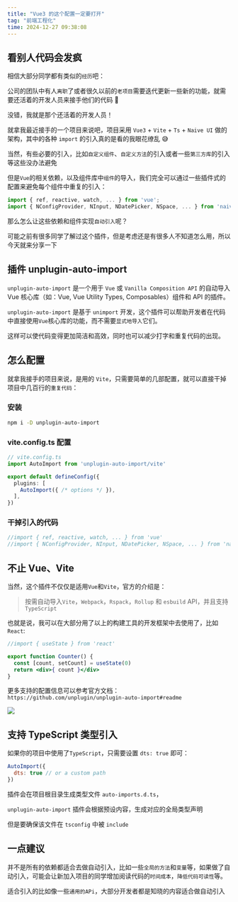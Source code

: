 ```yaml
---
title: "Vue3 的这个配置一定要打开"
tag: "前端工程化"
time: 2024-12-27 09:38:08
---
```


## 看别人代码会发疯

相信大部分同学都有类似的`经历`吧：

公司的团队中有人`离职`了或者很久以前的`老项目`需要迭代更新一些新的功能，就需要还活着的开发人员来接手他们的代码 🤣

没错，我就是那个还活着的开发人员！

就拿我最近接手的一个项目来说吧，项目采用 `Vue3` + `Vite` + `Ts` + `Naive UI` 做的架构，其中的各种 `import` 的引入真的是看的我眼花缭乱 😅

当然，有些必要的引入，比如`自定义组件`、`自定义方法`的引入或者一些`第三方库`的引入等这些没办法避免

但是`Vue`的相关依赖，以及组件库中`组件`的导入，我们完全可以通过一些插件式的配置来避免每个组件中重复的引入：

```js
import { ref, reactive, watch, ... } from 'vue';
import { NConfigProvider, NInput, NDatePicker, NSpace, ... } from 'naive-ui'
```

那么怎么让这些依赖和组件实现`自动引入`呢？

可能之前有很多同学了解过这个插件，但是考虑还是有很多人不知道怎么用，所以今天就来分享一下

## 插件 unplugin-auto-import

`unplugin-auto-import` 是一个用于 `Vue` 或 `Vanilla Composition API` 的自动导入 Vue 核心库（如：Vue, Vue Utility Types, Composables）组件和 API 的插件。

`unplugin-auto-import` 是基于 `unimport` 开发，这个插件可以帮助开发者在代码中直接使用`Vue`核心库的功能，而不需要`显式地导入`它们。

这样可以使代码变得更加简洁和高效，同时也可以减少打字和重复代码的出现。

## 怎么配置

就拿我接手的项目来说，是用的 `Vite`，只需要简单的几部配置，就可以直接干掉项目中几百行的`重复代码`：

### 安装

```sh
npm i -D unplugin-auto-import
```

### vite.config.ts 配置

```ts
// vite.config.ts
import AutoImport from 'unplugin-auto-import/vite'

export default defineConfig({
  plugins: [
    AutoImport({ /* options */ }),
  ],
})
```

### 干掉引入的代码

```js
//import { ref, reactive, watch, ... } from 'vue'
//import { NConfigProvider, NInput, NDatePicker, NSpace, ... } from 'naive-ui'
```

## 不止 Vue、Vite

当然，这个插件不仅仅是适用`Vue`和`Vite`，官方的介绍是：

> 按需自动导入`Vite`，`Webpack`，`Rspack`，`Rollup` 和 `esbuild` API，并且支持 `TypeScript`

也就是说，我可以在大部分用了以上的构建工具的开发框架中去使用了，比如 `React`:

```jsx
//import { useState } from 'react'

export function Counter() {
  const [count, setCount] = useState(0)
  return <div>{ count }</div>
}
```

更多支持的配置信息可以参考官方文档：`https://github.com/unplugin/unplugin-auto-import#readme`

<img src="../imgs/128/01.webp" />

## 支持 TypeScript 类型引入

如果你的项目中使用了`TypeScript`，只需要设置 `dts: true` 即可：

```js
AutoImport({
  dts: true // or a custom path
})
```

插件会在项目根目录生成类型文件 `auto-imports.d.ts`，

`unplugin-auto-import` 插件会根据预设内容，生成对应的全局类型声明

但是要确保该文件在 `tsconfig` 中被 `include`

## 一点建议

并不是所有的依赖都适合去做自动引入，比如一些`全局的方法`和`变量`等，如果做了自动引入，可能会让新加入项目的同学增加阅读代码的`时间成本`，`降低代码可读性`等。

适合引入的比如像一些`通用的APi`，大部分开发者都是知晓的内容适合做自动引入